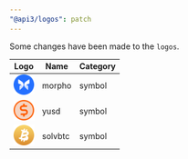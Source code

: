 ```yaml
---
"@api3/logos": patch
---
```


Some changes have been made to the `logos`.

|Logo|Name|Category|
|---|---|---|
|<img src="./raw/symbols/morpho.svg" width="36" alt="">|morpho|symbol|
|<img src="./raw/symbols/yusd.svg" width="36" alt="">|yusd|symbol|
|<img src="./raw/symbols/solvbtc.svg" width="36" alt="">|solvbtc|symbol|
